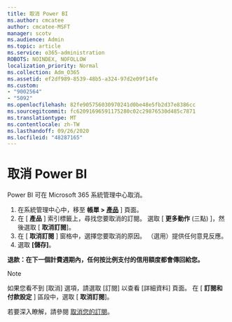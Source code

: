 ```yaml
---
title: 取消 Power BI
ms.author: cmcatee
author: cmcatee-MSFT
manager: scotv
ms.audience: Admin
ms.topic: article
ms.service: o365-administration
ROBOTS: NOINDEX, NOFOLLOW
localization_priority: Normal
ms.collection: Adm_O365
ms.assetid: ef2df989-8539-48b5-a324-97d2e09f14fe
ms.custom:
- "9002564"
- "5092"
ms.openlocfilehash: 82fe905756030970241d0be48e5fb2d37e8386cc
ms.sourcegitcommit: fc62091696591175280c02c29876530d485c7871
ms.translationtype: MT
ms.contentlocale: zh-TW
ms.lasthandoff: 09/26/2020
ms.locfileid: "48287165"
---
```

# <a name="cancel-power-bi"></a>取消 Power BI

Power BI 可在 Microsoft 365 系統管理中心取消。

1. 在系統管理中心中，移至 **帳單 > [產品](https://go.microsoft.com/fwlink/p/?linkid=842054)** ] 頁面。
2. 在 [ **產品** ] 索引標籤上，尋找您要取消的訂閱。 選取 [ **更多動作** (三點) ]，然後選取 [ **取消訂閱**]。
3. 在 [ **取消訂閱** ] 窗格中，選擇您要取消的原因。 （選用）提供任何意見反應。
4. 選取 **[儲存]**。

**退款：在下一個計費週期內，任何按比例支付的信用額度都會傳回給您。**

> [!NOTE]
> 如果您看不到 [取消] 選項，請選取 [訂閱] 以查看 [詳細資料] 頁面。 在 [ **訂閱和付款設定** ] 區段中，選取 [ **取消訂閱**]。

若要深入瞭解，請參閱 [取消您的訂閱](https://docs.microsoft.com/microsoft-365/commerce/subscriptions/cancel-your-subscription)。